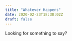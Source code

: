 ```yaml
---
title: "Whatever Happens"
date: 2020-02-23T18:38:02Z
draft: false
---
```


Looking for something to say?
